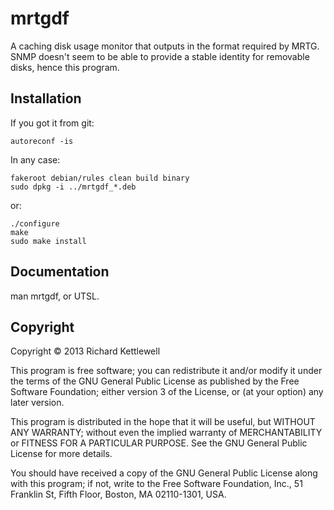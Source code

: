 mrtgdf
======

A caching disk usage monitor that outputs in the format required by
MRTG.  SNMP doesn't seem to be able to provide a stable identity for
removable disks, hence this program.

Installation
------------

If you got it from git:

    autoreconf -is

In any case:

    fakeroot debian/rules clean build binary
    sudo dpkg -i ../mrtgdf_*.deb

or:

    ./configure
    make
    sudo make install

Documentation
-------------

man mrtgdf, or UTSL.

Copyright
---------

Copyright © 2013 Richard Kettlewell

This program is free software; you can redistribute it and/or modify
it under the terms of the GNU General Public License as published by
the Free Software Foundation; either version 3 of the License, or
(at your option) any later version.

This program is distributed in the hope that it will be useful, but
WITHOUT ANY WARRANTY; without even the implied warranty of
MERCHANTABILITY or FITNESS FOR A PARTICULAR PURPOSE.  See the GNU
General Public License for more details.

You should have received a copy of the GNU General Public License
along with this program; if not, write to the Free Software
Foundation, Inc., 51 Franklin St, Fifth Floor, Boston, MA
02110-1301, USA.
